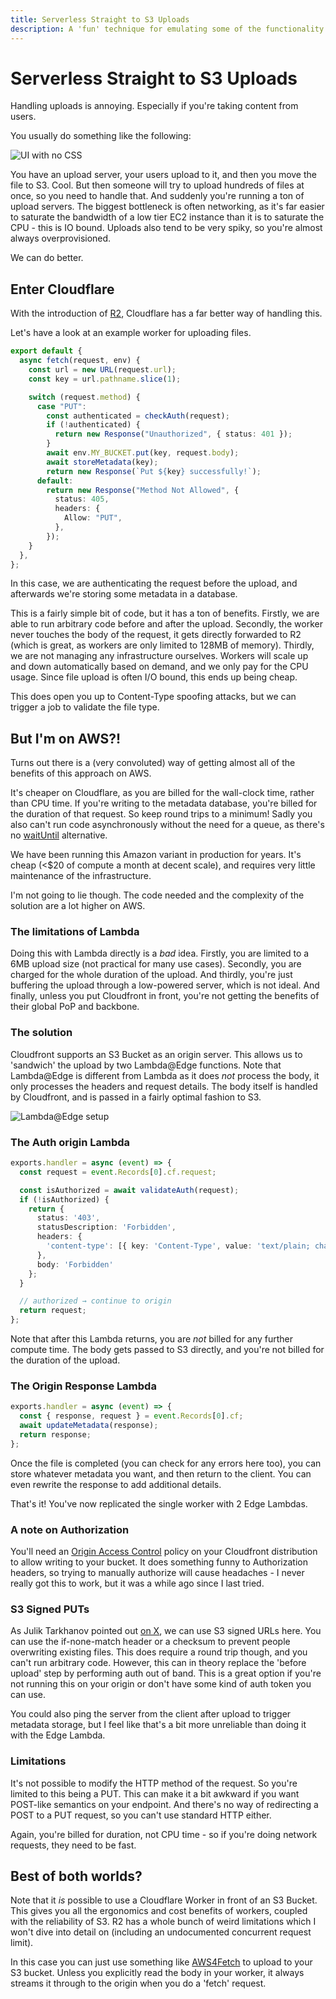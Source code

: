 ```yaml
---
title: Serverless Straight to S3 Uploads
description: A 'fun' technique for emulating some of the functionality of Cloudflare Workers
---
```


# Serverless Straight to S3 Uploads

Handling uploads is annoying. Especially if you're taking content from users.

You usually do something like the following:

![UI with no CSS](/articles/serverless-straight-to-s3-uploads/upload-server.png)

You have an upload server, your users upload to it, and then you move the file to S3. Cool. But then someone will try to upload hundreds of files at once, so you need to handle that. And suddenly you're running a ton of upload servers. The biggest bottleneck is often networking, as it's far easier to saturate the bandwidth of a low tier EC2 instance than it is to saturate the CPU - this is IO bound. Uploads also tend to be very spiky, so you're almost always overprovisioned.

We can do better.

## Enter Cloudflare

With the introduction of [R2](https://developers.cloudflare.com/r2/), Cloudflare has a far better way of handling this.

Let's have a look at an example worker for uploading files.

```typescript
export default {
  async fetch(request, env) {
    const url = new URL(request.url);
    const key = url.pathname.slice(1);

    switch (request.method) {
      case "PUT":
        const authenticated = checkAuth(request);
        if (!authenticated) {
          return new Response("Unauthorized", { status: 401 });
        }
        await env.MY_BUCKET.put(key, request.body);
        await storeMetadata(key);
        return new Response(`Put ${key} successfully!`);
      default:
        return new Response("Method Not Allowed", {
          status: 405,
          headers: {
            Allow: "PUT",
          },
        });
    }
  },
};
```

In this case, we are authenticating the request before the upload, and afterwards we're storing some metadata in a database.

This is a fairly simple bit of code, but it has a ton of benefits. Firstly, we are able to run arbitrary code before and after the upload. Secondly, the worker never touches the body of the request, it gets directly forwarded to R2 (which is great, as workers are only limited to 128MB of memory). Thirdly, we are not managing any infrastructure ourselves. Workers will scale up and down automatically based on demand, and we only pay for the CPU usage. Since file upload is often I/O bound, this ends up being cheap.

This does open you up to Content-Type spoofing attacks, but we can trigger a job to validate the file type.

## But I'm on AWS?!

Turns out there is a (very convoluted) way of getting almost all of the benefits of this approach on AWS.

It's cheaper on Cloudflare, as you are billed for the wall-clock time, rather than CPU time. If you're writing to the metadata database, you're billed for the duration of that request. So keep round trips to a minimum! Sadly you also can't run code asynchronously without the need for a queue, as there's no [waitUntil](https://developers.cloudflare.com/workers/runtime-apis/context/#waituntil) alternative.

We have been running this Amazon variant in production for years. It's cheap (<$20 of compute a month at decent scale), and requires very little maintenance of the infrastructure.

I'm not going to lie though. The code needed and the complexity of the solution are a lot higher on AWS.

### The limitations of Lambda

Doing this with Lambda directly is a *bad* idea. Firstly, you are limited to a 6MB upload size (not practical for many use cases). Secondly, you are charged for the whole duration of the upload. And thirdly, you're just buffering the upload through a low-powered server, which is not ideal. And finally, unless you put Cloudfront in front, you're not getting the benefits of their global PoP and backbone.

### The solution

Cloudfront supports an S3 Bucket as an origin server. This allows us to 'sandwich' the upload by two Lambda@Edge functions. Note that Lambda@Edge is different from Lambda as it does *not* process the body, it only processes the headers and request details. The body itself is handled by Cloudfront, and is passed in a fairly optimal fashion to S3.

![Lambda@Edge setup](/articles/serverless-straight-to-s3-uploads/lambda-at-edge-setup.png)

### The Auth origin Lambda

```typescript
exports.handler = async (event) => {
  const request = event.Records[0].cf.request;

  const isAuthorized = await validateAuth(request);
  if (!isAuthorized) {
    return {
      status: '403',
      statusDescription: 'Forbidden',
      headers: {
        'content-type': [{ key: 'Content-Type', value: 'text/plain; charset=utf-8' }],
      },
      body: 'Forbidden'
    };
  }

  // authorized → continue to origin
  return request;
};
```

Note that after this Lambda returns, you are *not* billed for any further compute time. The body gets passed to S3 directly, and you're not billed for the duration of the upload.

### The Origin Response Lambda

```typescript
exports.handler = async (event) => {
  const { response, request } = event.Records[0].cf;
  await updateMetadata(response);
  return response;
};
```

Once the file is completed (you can check for any errors here too), you can store whatever metadata you want, and then return to the client. You can even rewrite the response to add additional details.

That's it! You've now replicated the single worker with 2 Edge Lambdas.

### A note on Authorization

You'll need an [Origin Access Control](https://docs.aws.amazon.com/AmazonCloudFront/latest/DeveloperGuide/private-content-restricting-access-to-s3.html#oac-advanced-settings-s3) policy on your Cloudfront distribution to allow writing to your bucket. It does something funny to Authorization headers, so trying to manually authorize will cause headaches - I never really got this to work, but it was a while ago since I last tried.

### S3 Signed PUTs

As Julik Tarkhanov pointed out [on X](https://x.com/juliknl/status/1920459383751709046), we can use S3 signed URLs here. You can use the if-none-match header or a checksum to prevent people overwriting existing files. This does require a round trip though, and you can't run arbitrary code. However, this can in theory replace the 'before upload' step by performing auth out of band. This is a great option if you're not running this on your origin or don't have some kind of auth token you can use.

You could also ping the server from the client after upload to trigger metadata storage, but I feel like that's a bit more unreliable than doing it with the Edge Lambda.

### Limitations

It's not possible to modify the HTTP method of the request. So you're limited to this being a PUT. This can make it a bit awkward if you want POST-like semantics on your endpoint. And there's no way of redirecting a POST to a PUT request, so you can't use standard HTTP either.

Again, you're billed for duration, not CPU time - so if you're doing network requests, they need to be fast.

## Best of both worlds?

Note that it *is* possible to use a Cloudflare Worker in front of an S3 Bucket. This gives you all the ergonomics and cost benefits of workers, coupled with the reliability of S3. R2 has a whole bunch of weird limitations which I won't dive into detail on (including an undocumented concurrent request limit).

In this case you can just use something like [AWS4Fetch](https://github.com/mhart/aws4fetch) to upload to your S3 bucket. Unless you explicitly read the body in your worker, it always streams it through to the origin when you do a 'fetch' request.
